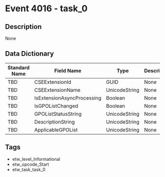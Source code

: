 # Event 4016 - task_0

## Description
None

## Data Dictionary
|Standard Name|Field Name|Type|Description|Sample Value|
|---|---|---|---|---|
|TBD|CSEExtensionId|GUID|None|`None`|
|TBD|CSEExtensionName|UnicodeString|None|`None`|
|TBD|IsExtensionAsyncProcessing|Boolean|None|`None`|
|TBD|IsGPOListChanged|Boolean|None|`None`|
|TBD|GPOListStatusString|UnicodeString|None|`None`|
|TBD|DescriptionString|UnicodeString|None|`None`|
|TBD|ApplicableGPOList|UnicodeString|None|`None`|

## Tags
* etw_level_Informational
* etw_opcode_Start
* etw_task_task_0